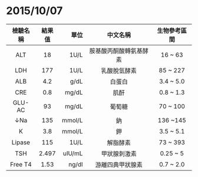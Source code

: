 
# 2015/10/07

| 檢驗名稱  |  結果值 |   單位   | 中文名稱              |  生物參考區間  |
|:--------:|:------:| -------:|:--------------------:|:------------:|
| ALT      | 18     | 1U/L    | 胺基酸丙酮酸轉氨基酵素   | 16 ~ 63      |
| LDH      | 177    | 1U/L    | 乳酸脫氫酵素           | 85 ~ 227     |
| ALB      | 4.2    | g/dL    | 白蛋白                | 3.4 ~ 5.0    |
| CRE      | 0.8    | mg/dL   | 肌酐                  | 0.8 ~ 1.3    |
| GLU-AC   | 93     | mg/dL   | 葡萄糖                | 70 ~ 100     |
| ↓Na      | 135    | mmol/L  | 鈉                    | 136 ~145     |
| K        | 3.8    | mmol/L  | 鉀                    | 3.5 ~ 5.1    |
| Lipase   | 115    | 1U/L    | 解脂酵素               | 73 ~ 393     |
| TSH      | 2.497  | uIU/mL  | 甲狀腺刺激素           | 0.25 ~ 5     |
| Free T4  | 1.53   | ng/dl   | 游離四典甲狀腺素        | 0.7 ~ 2.0    |